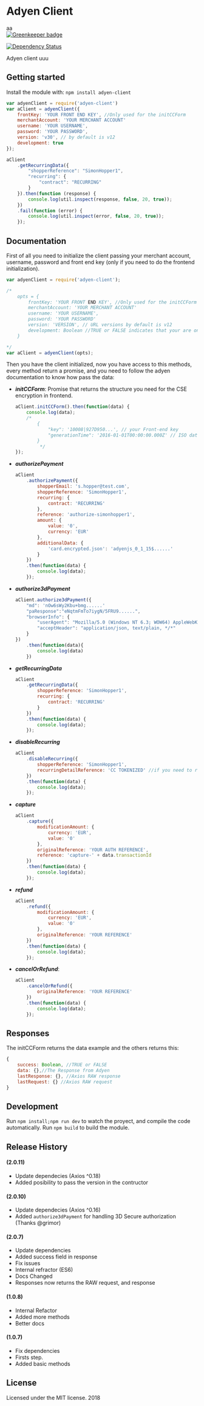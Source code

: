 # Adyen Client
aa	
[![Greenkeeper badge](https://badges.greenkeeper.io/danibram/adyen-client.svg)](https://greenkeeper.io/)

[![Dependency Status](https://david-dm.org/danibram/adyen-client.svg)](https://david-dm.org/danibram/adyen-client)

Adyen client uuu

## Getting started

Install the module with: `npm install adyen-client`

```javascript
var adyenClient = require('adyen-client')
var aClient = adyenClient({
    frontKey: 'YOUR FRONT END KEY', //Only used for the initCCForm
    merchantAccount: 'YOUR MERCHANT ACCOUNT'
    username: 'YOUR USERNAME',
    password: 'YOUR PASSWORD',
    version: 'v30', // by default is v12
    development: true
});

aClient
    .getRecurringData({
        "shopperReference": "SimonHopper1",
        "recurring": {
            "contract": "RECURRING"
        }
    }).then(function (response) {
        console.log(util.inspect(response, false, 20, true));
    })
    .fail(function (error) {
        console.log(util.inspect(error, false, 20, true));
    });
```

## Documentation

First of all you need to initialize the client passing your merchant account, username, password and front end key (only if you need to do the frontend initialization).

```javascript
var adyenClient = require('adyen-client');

/*
    opts = {
        frontKey: 'YOUR FRONT END KEY', //Only used for the initCCForm
        merchantAccount: 'YOUR MERCHANT ACCOUNT'
        username: 'YOUR USERNAME',
        password: 'YOUR PASSWORD'
        version: 'VERSION', // URL versions by default is v12
        development: Boolean //TRUE or FALSE indicates that your are on development, for production is not neccesary
    }

*/
var aClient = adyenClient(opts);
```

Then you have the client initialized, now you have access to this methods, every method return a promise, and you need to follow the adyen documentation to know how pass the data:

*   **_initCCForm_**: Promise that returns the structure you need for the CSE encryption in frontend.

    ```javascript
    aClient.initCCForm().then(function(data) {
        console.log(data);
        /*
            {
                "key": '10008|927D950...', // your Front-end key
                "generationTime": '2016-01-01T00:00:00.000Z' // ISO date string
            }
             */
    });
    ```

*   **_authorizePayment_**

    ```javascript
    aClient
        .authorizePayment({
            shopperEmail: 's.hopper@test.com',
            shopperReference: 'SimonHopper1',
            recurring: {
                contract: 'RECURRING'
            },
            reference: 'authorize-simonhopper1',
            amount: {
                value: '0',
                currency: 'EUR'
            },
            additionalData: {
                'card.encrypted.json': 'adyenjs_0_1_15$......'
            }
        })
        .then(function(data) {
            console.log(data);
        });
    ```

*   **_authorize3dPayment_**

    ```javascript
    aClient.authorize3dPayment({
        "md": 'nOw6sWy2Kbu+bmg......'
        "paResponse":"eNqtmFmTo7iygN/5FRU9......",
        "browserInfo": {
            "userAgent": "Mozilla/5.0 (Windows NT 6.3; WOW64) AppleWebKit/537.36 (KHTML, like Gecko) Chrome/50.0.2661.75 Safari/537.36",
            "acceptHeader": "application/json, text/plain, */*"
        }
    })
        .then(function(data){
            console.log(data)
        })
    ```

*   **_getRecurringData_**

    ```javascript
    aClient
        .getRecurringData({
            shopperReference: 'SimonHopper1',
            recurring: {
                contract: 'RECURRING'
            }
        })
        .then(function(data) {
            console.log(data);
        });
    ```

*   **_disableRecurring_**

    ```javascript
    aClient
        .disableRecurring({
            shopperReference: 'SimonHopper1',
            recurringDetailReference: 'CC TOKENIZED' //if you need to remove a specific one
        })
        .then(function(data) {
            console.log(data);
        });
    ```

*   **_capture_**

    ```javascript
    aClient
        .capture({
            modificationAmount: {
                currency: 'EUR',
                value: '0'
            },
            originalReference: 'YOUR AUTH REFERENCE',
            reference: 'capture-' + data.transactionId
        })
        .then(function(data) {
            console.log(data);
        });
    ```

*   **_refund_**

    ```javascript
    aClient
        .refund({
            modificationAmount: {
                currency: 'EUR',
                value: '0'
            },
            originalReference: 'YOUR REFERENCE'
        })
        .then(function(data) {
            console.log(data);
        });
    ```

*   **_cancelOrRefund_**:

    ```javascript
    aClient
        .cancelOrRefund({
            originalReference: 'YOUR REFERENCE'
        })
        .then(function(data) {
            console.log(data);
        });
    ```

## Responses

The initCCForm returns the data example and the others returns this:

```javascript
{
    success: Boolean, //TRUE or FALSE
    data: {},//The Response from Adyen
    lastResponse: {}, //Axios RAW response
    lastRequest: {} //Axios RAW request
}
```

## Development

Run `npm install;npm run dev` to watch the proyect, and compile the code automatically.
Run `npm build` to build the module.

## Release History

#### (2.0.11)

*   Update dependecies (Axios ^0.18)
*   Added posibility to pass the version in the contructor

#### (2.0.10)

*   Update dependecies (Axios ^0.16)
*   Added `authorize3dPayment` for handling 3D Secure authorization (Thanks @grimor)

#### (2.0.7)

*   Update dependencies
*   Added success field in response
*   Fix issues
*   Internal refractor (ES6)
*   Docs Changed
*   Responses now returns the RAW request, and response

#### (1.0.8)

*   Internal Refactor
*   Added more methods
*   Better docs

#### (1.0.7)

*   Fix dependencies
*   Firsts step.
*   Added basic methods

## License

Licensed under the MIT license. 2018
